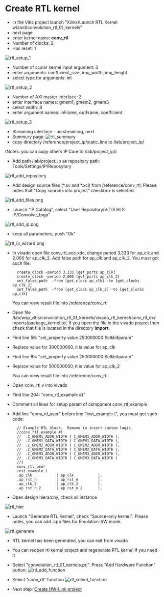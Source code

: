 # Create RTL kernel
* In the Vitis project launch "Xilinx/Launch RTL Kernel wizard/convolution_rtl_01_kernels"
* next page
* enter kernel name: __conv_rtl__
* Number of clocks: 2
* Has reset: 1

![rtl_setup_1](./rtl_setup_1.png)

* Number of scalar kernel input argument: 3
* enter arguments: coefficient_size, img_width, img_height
* select type for arguments: int

![rtl_setup_2](./rtl_setup_2.png)

* Number of AXI master interface: 3
* enter interface names: gmem1, gmem2, gmem3
* select width: 8
* enter argument names: inFrame, outFrame, coefficient

![rtl_setup_3](./rtl_setup_3.png)

* Streaming interface - no streaming, next
* Summury page:
![rtl_summury](./rtl_summury.png)
* copy directory  <path>/reference/project_ip/static_line to <path>/lab/project_ip/

(Notes: you can copy others IP Core to <path>/lab/project_ip/) 

* Add path <path>/lab/project_ip as repositary path: Tools/Settings/IP/Reposytary

![rtl_add_repository](./rtl_add_repository.png)

* Add design source files (*.sv and *.xci) from <path>/reference/conv_rtl; Please notes that "Copy sources into project" checkbox is selected.

![rtl_add_files.png](./rtl_add_files.png)

* Launch "IP Catalog", select "User Repository/VITIS HLS IP/Convolve_fpga"

![rtl_add_ip.png](./rtl_add_ip.png)

* keep all parameters, push "Ok"

![rtl_ip_wizard.png](./rtl_ip_wizard.png)

* In vivado open file conv_rtl_ooc.xdc, change period 3.333 for ap_clk and 2.000 for ap_clk_2. Add false path for ap_clk and ap_clk_2. You must got such file:

        create_clock -period 3.333 [get_ports ap_clk]
        create_clock -period 2.000 [get_ports ap_clk_2]
        set_false_path  -from [get_clocs ap_clk] -to [get_clocks ap_clk_2]
        set_false_path  -from [get_clocs ap_clk_2] -to [get_clocks ap_clk]

    You can view result file into <path>/reference/conv_rtl

* Open file <path>/lab/wsp_vitis/convolution_rtl_01_kernels/vivado_rtl_kernel/conv_rtl_ex/imports/package_kernel.tcl; If you open the file in the vivado project then check that file is located in the directory __import__.
* Find line 56: "set_property value 250000000 $clkbifparam"
* Replace value for 300000000, it is value for ap_clk
* Find line 65: "set_property value 250000000 $clkbifparam"
* Replace value for 500000000, it is value for ap_clk_2

    You can view result file into <path>/reference/conv_rtl

* Open conv_rtl.v into vivado
* Find line 204: "conv_rtl_example #("
* Comment all lines for setup param of component conv_rtl_example
* Add line "conv_rtl_user" before line "inst_example (", you must got such code:

        // Example RTL block.  Remove to insert custom logic.
        //conv_rtl_example #(
        //  .C_GMEM1_ADDR_WIDTH ( C_GMEM1_ADDR_WIDTH ),
        //  .C_GMEM1_DATA_WIDTH ( C_GMEM1_DATA_WIDTH ),
        //  .C_GMEM2_ADDR_WIDTH ( C_GMEM2_ADDR_WIDTH ),
        //  .C_GMEM2_DATA_WIDTH ( C_GMEM2_DATA_WIDTH ),
        //  .C_GMEM3_ADDR_WIDTH ( C_GMEM3_ADDR_WIDTH ),
        //  .C_GMEM3_DATA_WIDTH ( C_GMEM3_DATA_WIDTH )
        //)
        conv_rtl_user
        inst_example (
        .ap_clk           ( ap_clk           ),
        .ap_rst_n         ( ap_rst_n         ),
        .ap_clk_2         ( ap_clk_2         ),
        .ap_rst_n_2       ( ap_rst_n_2       ),


* Open design hierarchy, check all instance

![rtl_hier](./rtl_hier.png)

* Launch "Generate RTL Kernel", check "Source-only kernel". Please notes, you can add .cpp files for Emulation-SW mode.

![rtl_generate](./rtl_generate.png)

* RTL kernel has been generated, you can exit from vivado

* You can reopen rtl kernel project and regenerate RTL kernel if you need it

* Select "convolution_rtl_01_kernels.prj". Press "Add Hardware Function" button;
![rtl_add_function](./rtl_add_function.png)

* Select "conv_rtl" function
![rtl_select_function](./rtl_select_function.png)

* Next step: [Create HW-Link project](./create_hw_link.md) 
